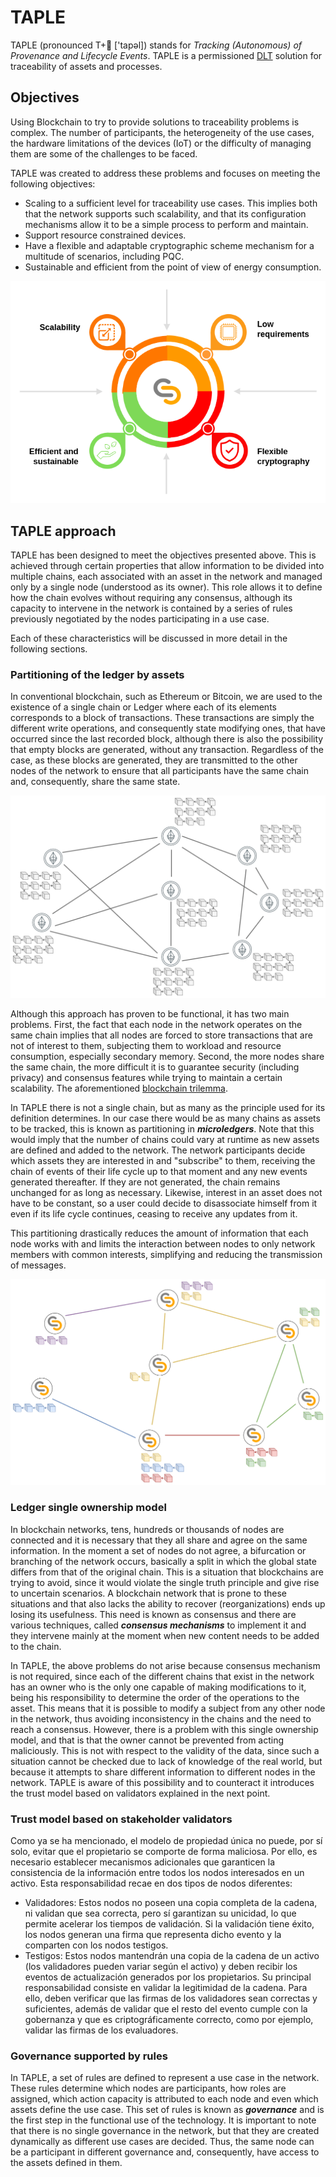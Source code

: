 # TAPLE​

TAPLE (pronounced T+🍎 ['tapəl]​) stands for *Tracking (Autonomous) of Provenance and Lifecycle Events​*. TAPLE is a permissioned [DLT](./dlt-blockchain.md#what-is-a-dlt) solution for traceability of assets and processes.

## Objectives
Using Blockchain to try to provide solutions to traceability problems is complex. The number of participants, the heterogeneity of the use cases, the hardware limitations of the devices (IoT) or the difficulty of managing them are some of the challenges to be faced. 

TAPLE was created to address these problems and focuses on meeting the following objectives:

* Scaling to a sufficient level for traceability use cases. This implies both that the network supports such scalability, and that its configuration mechanisms allow it to be a simple process to perform and maintain.
* Support resource constrained devices.
* Have a flexible and adaptable cryptographic scheme mechanism for a multitude of scenarios, including PQC.
* Sustainable and efficient from the point of view of energy consumption.

![Objectives](../img/problems_and_objectives.png)

## TAPLE approach
TAPLE has been designed to meet the objectives presented above. This is achieved through certain properties that allow information to be divided into multiple chains, each associated with an asset in the network and managed only by a single node (understood as its owner). This role allows it to define how the chain evolves without requiring any consensus, although its capacity to intervene in the network is contained by a series of rules previously negotiated by the nodes participating in a use case.

Each of these characteristics will be discussed in more detail in the following sections.

### Partitioning of the ledger by assets
In conventional blockchain, such as Ethereum or Bitcoin, we are used to the existence of a single chain or Ledger where each of its elements corresponds to a block of transactions. These transactions are simply the different write operations, and consequently state modifying ones, that have occurred since the last recorded block, although there is also the possibility that empty blocks are generated, without any transaction. Regardless of the case, as these blocks are generated, they are transmitted to the other nodes of the network to ensure that all participants have the same chain and, consequently, share the same state.

![Single Ledger Blockchain](../img/network_single_ledger.png)

Although this approach has proven to be functional, it has two main problems. First, the fact that each node in the network operates on the same chain implies that all nodes are forced to store transactions that are not of interest to them, subjecting them to workload and resource consumption, especially secondary memory. Second, the more nodes share the same chain, the more difficult it is to guarantee security (including privacy) and consensus features while trying to maintain a certain scalability. The aforementioned [blockchain trilemma](https://academy.binance.com/en/articles/what-is-the-blockchain-trilemma).

In TAPLE there is not a single chain, but as many as the principle used for its definition determines. In our case there would be as many chains as assets to be tracked, this is known as partitioning in ***microledgers***. Note that this would imply that the number of chains could vary at runtime as new assets are defined and added to the network. The network participants decide which assets they are interested in and "subscribe" to them, receiving the chain of events of their life cycle up to that moment and any new events generated thereafter. If they are not generated, the chain remains unchanged for as long as necessary. Likewise, interest in an asset does not have to be constant, so a user could decide to disassociate himself from it even if its life cycle continues, ceasing to receive any updates from it.

This partitioning drastically reduces the amount of information that each node works with and limits the interaction between nodes to only network members with common interests, simplifying and reducing the transmission of messages.

![Microledger](../img/network_microledger.png)

### Ledger single ownership model
In blockchain networks, tens, hundreds or thousands of nodes are connected and it is necessary that they all share and agree on the same information. In the moment a set of nodes do not agree, a bifurcation or branching of the network occurs, basically a split in which the global state differs from that of the original chain. This is a situation that blockchains are trying to avoid, since it would violate the single truth principle and give rise to uncertain scenarios. A blockchain network that is prone to these situations and that also lacks the ability to recover (reorganizations) ends up losing its usefulness. This need is known as consensus and there are various techniques, called ***consensus mechanisms*** to implement it and they intervene mainly at the moment when new content needs to be added to the chain.

In TAPLE, the above problems do not arise because consensus mechanism is not required, since each of the different chains that exist in the network has an owner who is the only one capable of making modifications to it, being his responsibility to determine the order of the operations to the asset. This means that it is possible to modify a subject from any other node in the network, thus avoiding inconsistency in the chains and the need to reach a consensus. However, there is a problem with this single ownership model, and that is that the owner cannot be prevented from acting maliciously. This is not with respect to the validity of the data, since such a situation cannot be checked due to lack of knowledge of the real world, but because it attempts to share different information to different nodes in the network. TAPLE is aware of this possibility and to counteract it introduces the trust model based on validators explained in the next point.

### Trust model based on stakeholder validators
Como ya se ha mencionado, el modelo de propiedad única no puede, por sí solo, evitar que el propietario se comporte de forma maliciosa. Por ello, es necesario establecer mecanismos adicionales que garanticen la consistencia de la información entre todos los nodos interesados en un activo. Esta responsabilidad recae en dos tipos de nodos diferentes:

- Validadores: Estos nodos no poseen una copia completa de la cadena,  ni validan que sea correcta, pero sí garantizan su unicidad, lo que permite acelerar los tiempos de validación. Si la validación tiene éxito, los nodos generan una firma que representa dicho evento y la comparten con los nodos testigos.
- Testigos: Estos nodos mantendrán una copia de la cadena de un activo (los validadores pueden variar según el activo) y deben recibir los eventos de actualización generados por los propietarios. Su principal responsabilidad consiste en validar la legitimidad de la cadena. Para ello, deben verificar que las firmas de los validadores sean correctas y suficientes, además de validar que el resto del evento cumple con la gobernanza y que es criptográficamente correcto, como por ejemplo, validar las firmas de los evaluadores.

### Governance supported by rules
In TAPLE, a set of rules are defined to represent a use case in the network. These rules determine which nodes are participants, how roles are assigned, which action capacity is attributed to each node and even which assets define the use case. This set of rules is known as ***governance*** and is the first step in the functional use of the technology. It is important to note that there is no single governance in the network, but that they are created dynamically as different use cases are decided. Thus, the same node can be a participant in different governance and, consequently, have access to the assets defined in them.